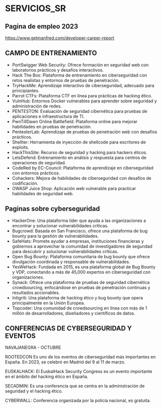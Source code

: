 # SERVICIOS_SR

## Pagina de empleo 2023

https://www.getmanfred.com/developer-career-report

## CAMPO DE ENTRENAMIENTO

- PortSwigger Web Security: Ofrece formación en seguridad web con laboratorios prácticos y desafíos interactivos. 
- Hack The Box: Plataforma de entrenamiento en ciberseguridad con retos realistas y entornos de pruebas de penetración.
- TryHackMe: Aprendizaje interactivo de ciberseguridad, adecuado para principiantes.
- Parrot CTFs: Plataforma CTF en línea para prácticas de hacking ético. 
- VulnHub: Entornos Docker vulnerables para aprender sobre seguridad y administración de redes. 
- PENTESTON: Evaluación de seguridad cibernética para pruebas de aplicaciones e infraestructura de TI. 
- PwnTillDawn Online Battlefield: Plataforma online para mejorar habilidades en pruebas de penetración. 
- PentesterLab: Aprendizaje de pruebas de penetración web con desafíos prácticos. 
- Shellter: Herramienta de inyección de shellcode para escritores de exploits.
- HackThisSite: Recurso de seguridad y hacking para hackers éticos. 
- LetsDefend: Entrenamiento en análisis y respuesta para centros de operaciones de seguridad. 
- CodeRed by EC-Council: Plataforma de aprendizaje en ciberseguridad con entornos prácticos. 
- Cohackers: Mejora de habilidades de ciberseguridad con desafíos de codificación. 
- OWASP Juice Shop: Aplicación web vulnerable para practicar habilidades de seguridad web. 


## Paginas sobre cyberseguridad

- HackerOne: Una plataforma líder que ayuda a las organizaciones a encontrar y solucionar vulnerabilidades críticas.
- Bugcrowd: Basada en San Francisco, ofrece una plataforma de bug bounty para la gestión de vulnerabilidades.
- SafeHats: Promete ayudar a empresas, instituciones financieras y gobiernos a aprovechar la comunidad de investigadores de seguridad para descubrir y solucionar vulnerabilidades críticas.
- Open Bug Bounty: Plataforma comunitaria de bug bounty que ofrece divulgación coordinada y responsable de vulnerabilidades.
- YesWeHack: Fundada en 2015, es una plataforma global de Bug Bounty y VDP, conectando a más de 45,000 expertos en ciberseguridad con organizaciones.
- Synack: Ofrece una plataforma de pruebas de seguridad cibernética crowdsourcing, enfocándose en pruebas de penetración continuas y resultados accionables.
- Intigriti: Una plataforma de hacking ético y bug bounty que opera principalmente en la Unión Europea.
- Topcoder: Una comunidad de crowdsourcing en línea con más de 1 millón de desarrolladores, diseñadores y científicos de datos.

## CONFERENCIAS DE CYBERSEGURIDAD Y EVENTOS

NAVAJANEGRA - OCTUBRE 

ROOTEDCON Es uno de los eventos de ciberseguridad más importantes en España. En 2023, se celebró en Madrid del 9 al 11 de marzo. 

EUSKALHACK: El EuskalHack Security Congress es un evento importante en el ámbito del hacking ético en España.

SECADMIN: Es una conferencia que se centra en la administración de seguridad y el hacking ético.

CYBERWALL: Conferencia organizada por la policía nacional, es gratuita.




